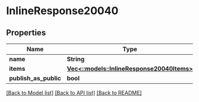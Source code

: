 # InlineResponse20040

## Properties

Name | Type | Description | Notes
------------ | ------------- | ------------- | -------------
**name** | **String** |  | 
**items** | [**Vec<::models::InlineResponse20040Items>**](inline_response_200_40_items.md) |  | 
**publish_as_public** | **bool** |  | 

[[Back to Model list]](../README.md#documentation-for-models) [[Back to API list]](../README.md#documentation-for-api-endpoints) [[Back to README]](../README.md)


